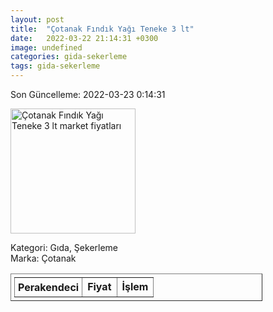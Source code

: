 ```yaml
---
layout: post
title:  "Çotanak Fındık Yağı Teneke 3 lt"
date:   2022-03-22 21:14:31 +0300
image: undefined
categories: gida-sekerleme
tags: gida-sekerleme
---
```


Son Güncelleme: 2022-03-23 0:14:31

<img src="undefined" width="200" alt="Çotanak Fındık Yağı Teneke 3 lt market fiyatları" />

Kategori: Gıda, Şekerleme
<br />
Marka: Çotanak

<table border="1" style="padding: 5px;width:80%;">
  <tr>
    <td style="padding: 5px;"><strong>Perakendeci</strong></td>
    <td><strong>Fiyat</strong></td>
    <td><strong>İşlem</strong></td>
  </tr>
  
</table>
